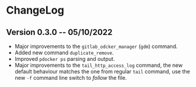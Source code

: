 # ChangeLog

## Version 0.3.0 -- 05/10/2022

 - Major improvements to the `gitlab_odcker_manager` (`gdm`) command.
 - Added new command `duplicate_remove`.
 - Improved `pdocker ps` parsing and output.
 - Major improvements to the `tail_http_access_log` command, the new default
   behaviour matches the one from regular `tail` command, use the new `-f`
   command line switch to *follow* the file.
